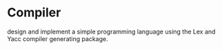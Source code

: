 # Compiler
design and implement a simple programming language using the Lex and Yacc compiler generating package.
